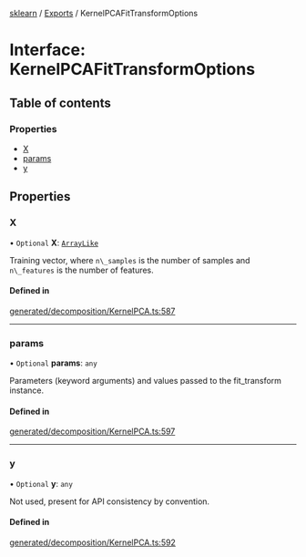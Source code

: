 [sklearn](../readme.md) / [Exports](../modules.md) / KernelPCAFitTransformOptions

# Interface: KernelPCAFitTransformOptions

## Table of contents

### Properties

- [X](KernelPCAFitTransformOptions.md#x)
- [params](KernelPCAFitTransformOptions.md#params)
- [y](KernelPCAFitTransformOptions.md#y)

## Properties

### X

• `Optional` **X**: [`ArrayLike`](../modules.md#arraylike)

Training vector, where `n\_samples` is the number of samples and `n\_features` is the number of features.

#### Defined in

[generated/decomposition/KernelPCA.ts:587](https://github.com/transitive-bullshit/scikit-learn-ts/blob/367336a/packages/sklearn/src/generated/decomposition/KernelPCA.ts#L587)

___

### params

• `Optional` **params**: `any`

Parameters (keyword arguments) and values passed to the fit\_transform instance.

#### Defined in

[generated/decomposition/KernelPCA.ts:597](https://github.com/transitive-bullshit/scikit-learn-ts/blob/367336a/packages/sklearn/src/generated/decomposition/KernelPCA.ts#L597)

___

### y

• `Optional` **y**: `any`

Not used, present for API consistency by convention.

#### Defined in

[generated/decomposition/KernelPCA.ts:592](https://github.com/transitive-bullshit/scikit-learn-ts/blob/367336a/packages/sklearn/src/generated/decomposition/KernelPCA.ts#L592)
